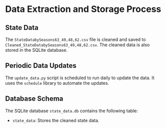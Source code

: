# Data Extraction and Storage Process

## State Data
The `StateDatabySeasons63_49,48,62.csv` file is cleaned and saved to `Cleaned_StateDatabySeasons63_49,48,62.csv`. The cleaned data is also stored in the SQLite database.

## Periodic Data Updates
The `update_data.py` script is scheduled to run daily to update the data. It uses the `schedule` library to automate the updates.

## Database Schema
The SQLite database `state_data.db` contains the following table:
- `state_data`: Stores the cleaned state data.